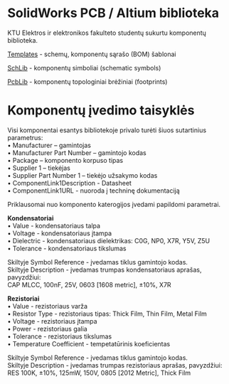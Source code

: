 # SolidWorks PCB / Altium biblioteka
KTU Elektros ir elektronikos fakulteto studentų sukurtu komponentų biblioteka.
 
[Templates](https://github.com/Aleksandrovas/KTU_Lib/tree/main/Templates) - schemų, komponentų sąrašo (BOM) šablonai

[SchLib](https://github.com/Aleksandrovas/KTU_Lib/tree/main/SchLib) - komponentų simboliai (schematic symbols)

[PcbLib](https://github.com/Aleksandrovas/KTU_Lib/tree/main/PcbLib) - komponentų topologiniai brėžiniai (footprints)


# Komponentų įvedimo taisyklės
Visi komponentai esantys bibliotekoje privalo turėti šiuos sutartinius parametrus:<br/>
• Manufacturer – gamintojas<br/>
• Manufacturer Part Number – gamintojo kodas<br/>
• Package – komponento korpuso tipas<br/>
• Supplier 1 – tiekėjas<br/>
• Supplier Part Number 1 – tiekėjo užsakymo kodas<br/>
• ComponentLink1Description - Datasheet<br/>
• ComponentLink1URL - nuoroda į techninę dokumentaciją<br/>


Priklausomai nuo komponento katerogijos įvedami papildomi parametrai.<br/>

**Kondensatoriai**<br/>
• Value - kondensatoriaus talpa<br/>
• Voltage - kondensatoriaus įtampa<br/>
• Dielectric - kondensatoriaus dielektrikas: C0G, NP0, X7R, Y5V, Z5U<br/>
• Tolerance - kondensatoriaus tikslumas<br/>

Skiltyje Symbol Reference - įvedamas tiklus gamintojo kodas.<br/>
Skiltyje Description - įvedamas trumpas kondensatoriaus aprašas, pavyzdžiui:<br/>
CAP MLCC, 100nF, 25V, 0603 [1608 metric], ±10%, X7R<br/>



**Rezistoriai**<br/>
• Value - rezistoriaus varža<br/>
• Resistor Type - rezistoriaus tipas: Thick Film, Thin Film, Metal Film<br/>
• Voltage - rezistoriaus įtampa<br/>
• Power - rezistoriaus galia<br/>
• Tolerance - rezistoriaus tikslumas<br/>
• Temperature Coefficient - tempetatūrinis koeficientas

Skiltyje Symbol Reference - įvedamas tiklus gamintojo kodas.<br/>
Skiltyje Description - įvedamas trumpas rezistoriaus aprašas, pavyzdžiui:<br/>
RES 100K, ±10%, 125mW, 150V, 0805 [2012 Metric], Thick Film<br/>


